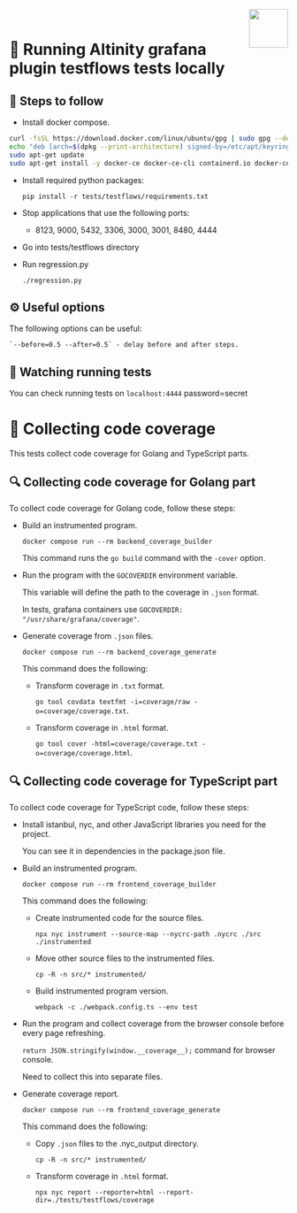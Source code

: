 <img align=right style="width: 5em;" src="https://github.com/user-attachments/assets/1e97270f-7925-4cc2-8791-8d0cc77fe512">

<br>

# 🧪 Running Altinity grafana plugin testflows tests locally

## 👣 Steps to follow
* Install docker compose.
```bash
curl -fsSL https://download.docker.com/linux/ubuntu/gpg | sudo gpg --dearmor --yes -o /etc/apt/keyrings/docker.gpg
echo "deb [arch=$(dpkg --print-architecture) signed-by=/etc/apt/keyrings/docker.gpg] https://download.docker.com/linux/ubuntu $(lsb_release -cs) test" | sudo tee /etc/apt/sources.list.d/docker.list
sudo apt-get update
sudo apt-get install -y docker-ce docker-ce-cli containerd.io docker-compose-plugin 
```
* Install required python packages:
  
  `pip install -r tests/testflows/requirements.txt`

* Stop applications that use the following ports:
   - 8123, 9000, 5432, 3306, 3000, 3001, 8480, 4444
* Go into tests/testflows directory
* Run regression.py
   
  `./regression.py`
  
## ⚙️ Useful options
  The following options can be useful:

    `--before=0.5 --after=0.5` - delay before and after steps.

## 👀 Watching running tests
  You can check running tests on `localhost:4444` password=secret

# 🧾 Collecting code coverage

This tests collect code coverage for Golang and TypeScript parts.

## 🔍 Collecting code coverage for Golang part

To collect code coverage for Golang code, follow these steps:

* Build an instrumented program.

  `docker compose run --rm backend_coverage_builder`
  
  This command runs the `go build` command with the `-cover` option.

* Run the program with the `GOCOVERDIR` environment variable.
  
  This variable will define the path to the coverage in `.json` format.
  
  In tests, grafana containers use `GOCOVERDIR: "/usr/share/grafana/coverage"`.

* Generate coverage from `.json` files.
  
  `docker compose run --rm backend_coverage_generate`
  
  This command does the following:
  
  + Transform coverage in `.txt` format.
  
      `go tool covdata textfmt -i=coverage/raw -o=coverage/coverage.txt`.
  
  + Transform coverage in `.html` format.
  
      `go tool cover -html=coverage/coverage.txt -o=coverage/coverage.html`.

## 🔍 Collecting code coverage for TypeScript part

To collect code coverage for TypeScript code, follow these steps:

* Install istanbul, nyc, and other JavaScript libraries you need for the project.

  You can see it in dependencies in the package.json file.
* Build an instrumented program.

  `docker compose run --rm frontend_coverage_builder`
  
  This command does the following:
  
  + Create instrumented code for the source files.
  
    `npx nyc instrument --source-map --nycrc-path .nycrc ./src ./instrumented`
  
  + Move other source files to the instrumented files.
  
    `cp -R -n src/* instrumented/`
  
  + Build instrumented program version.
  
    `webpack -c ./webpack.config.ts --env test`

* Run the program and collect coverage from the browser console before every page refreshing.

  `return JSON.stringify(window.__coverage__);` command for browser console.
  
  Need to collect this into separate files. 

* Generate coverage report.
  
  `docker compose run --rm frontend_coverage_generate`
  
  This command does the following:
  
  + Copy `.json` files to the .nyc_output directory.
  
    `cp -R -n src/* instrumented/`
  
  + Transform coverage in `.html` format.
  
    `npx nyc report --reporter=html --report-dir=./tests/testflows/coverage`
